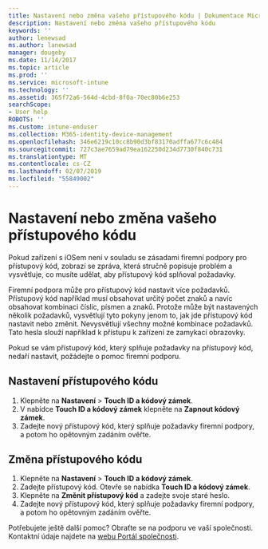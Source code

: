```yaml
---
title: Nastavení nebo změna vašeho přístupového kódu | Dokumentace Microsoftu
description: Nastavení nebo změna vašeho přístupového kódu
keywords: ''
author: lenewsad
ms.author: lanewsad
manager: dougeby
ms.date: 11/14/2017
ms.topic: article
ms.prod: ''
ms.service: microsoft-intune
ms.technology: ''
ms.assetid: 365f72a6-564d-4cbd-8f0a-70ec80b6e253
searchScope:
- User help
ROBOTS: ''
ms.custom: intune-enduser
ms.collection: M365-identity-device-management
ms.openlocfilehash: 346e6219c10cc8b90d3bf83170adffa677c6c484
ms.sourcegitcommit: 727c3ae7659ad79ea162250d234d7730f840c731
ms.translationtype: MT
ms.contentlocale: cs-CZ
ms.lasthandoff: 02/07/2019
ms.locfileid: "55849002"
---
```

# <a name="set-or-change-your-passcode"></a>Nastavení nebo změna vašeho přístupového kódu

Pokud zařízení s iOSem není v souladu se zásadami firemní podpory pro přístupový kód, zobrazí se zpráva, která stručně popisuje problém a vysvětluje, co musíte udělat, aby přístupový kód splňoval požadavky.

Firemní podpora může pro přístupový kód nastavit více požadavků. Přístupový kód například musí obsahovat určitý počet znaků a navíc obsahovat kombinaci číslic, písmen a znaků. Protože může být nastavených několik požadavků, vysvětlují tyto pokyny jenom to, jak jde přístupový kód nastavit nebo změnit. Nevysvětlují všechny možné kombinace požadavků. Tato hesla slouží například k přístupu k zařízení ze zamykací obrazovky.

Pokud se vám přístupový kód, který splňuje požadavky na přístupový kód, nedaří nastavit, požádejte o pomoc firemní podporu.

## <a name="set-your-passcode"></a>Nastavení přístupového kódu

1. Klepněte na **Nastavení** > **Touch ID a kódový zámek**.
2. V nabídce **Touch ID a kódový zámek** klepněte na **Zapnout kódový zámek**.
3. Zadejte nový přístupový kód, který splňuje požadavky firemní podpory, a potom ho opětovným zadáním ověřte.

## <a name="change-your-passcode"></a>Změna přístupového kódu

1. Klepněte na **Nastavení** > **Touch ID a kódový zámek**.
2. Zadejte přístupový kód. Otevře se nabídka **Touch ID a kódový zámek**.
2. Klepněte na **Změnit přístupový kód** a zadejte svoje staré heslo.
3. Zadejte nový přístupový kód, který splňuje požadavky firemní podpory, a potom ho opětovným zadáním ověřte.

Potřebujete ještě další pomoc? Obraťte se na podporu ve vaší společnosti. Kontaktní údaje najdete na [webu Portál společnosti](https://go.microsoft.com/fwlink/?linkid=2010980).
